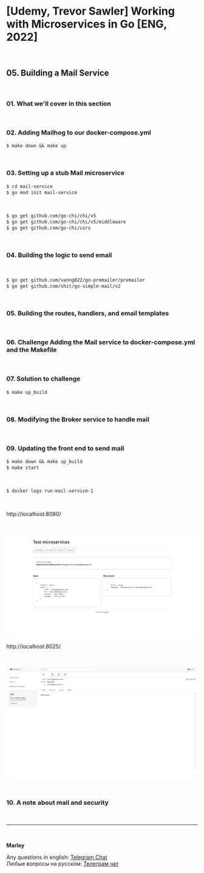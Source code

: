 # [Udemy, Trevor Sawler] Working with Microservices in Go [ENG, 2022]

<br/>

## 05. Building a Mail Service

<br/>

### 01. What we'll cover in this section

<br/>

### 02. Adding Mailhog to our docker-compose.yml

```
$ make down && make up
```

<br/>

### 03. Setting up a stub Mail microservice

```
$ cd mail-service
$ go mod init mail-service
```

<br/>

```
$ go get github.com/go-chi/chi/v5
$ go get github.com/go-chi/chi/v5/middleware
$ go get github.com/go-chi/cors
```

<br/>

### 04. Building the logic to send email

<br/>

```
$ go get github.com/vanng822/go-premailer/premailer
$ go get github.com/xhit/go-simple-mail/v2
```

<br/>

### 05. Building the routes, handlers, and email templates

<br/>

### 06. Challenge Adding the Mail service to docker-compose.yml and the Makefile

<br/>

### 07. Solution to challenge

```
$ make up_build
```

<br/>

### 08. Modifying the Broker service to handle mail

<br/>

### 09. Updating the front end to send mail

```
$ make down && make up_build
$ make start
```

<br/>

```
$ docker logs run-mail-service-1
```

<br/>

http://localhost:8080/

<br/>

![Application](/img/pic-m05-img01.png)

http://localhost:8025/

<br/>

![Application](/img/pic-m05-img02.png)

<br/>

### 10. A note about mail and security

<br/>

---

<br/>

**Marley**

Any questions in english: <a href="https://jsdev.org/chat/">Telegram Chat</a>  
Любые вопросы на русском: <a href="https://jsdev.ru/chat/">Телеграм чат</a>
